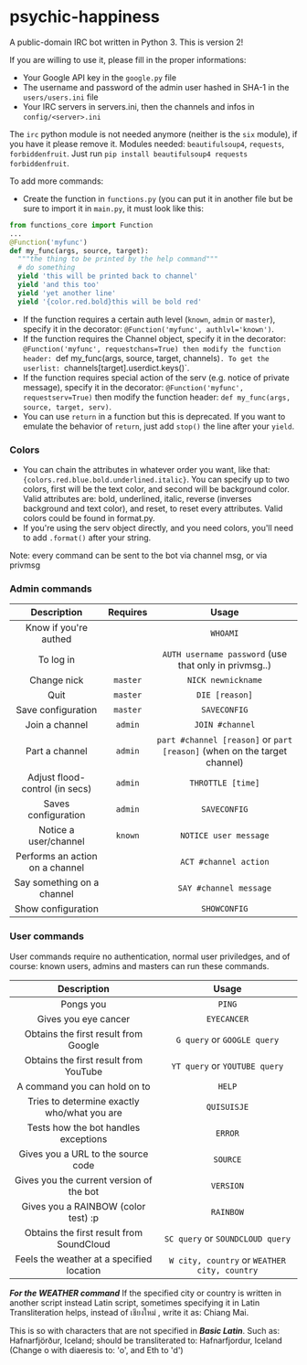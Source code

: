 psychic-happiness
=================

A public-domain IRC bot written in Python 3.
This is version 2!

If you are willing to use it, please fill in the proper informations:
* Your Google API key in the `google.py` file
* The username and password of the admin user hashed in SHA-1 in the `users/users.ini` file
* Your IRC servers in servers.ini, then the channels and infos in `config/<server>.ini`

The `irc` python module is not needed anymore (neither is the `six` module), if you have it please remove it.
Modules needed: `beautifulsoup4`, `requests`, `forbiddenfruit`. Just run `pip install beautifulsoup4 requests forbiddenfruit`.

To add more commands:

* Create the function in `functions.py` (you can put it in another file but be sure to import it in `main.py`, it must look like this:
```python
from functions_core import Function
...
@Function('myfunc')
def my_func(args, source, target):
  """the thing to be printed by the help command"""
  # do something
  yield 'this will be printed back to channel'
  yield 'and this too'
  yield 'yet another line'
  yield '{color.red.bold}this will be bold red'
```
* If the function requires a certain auth level (`known`, `admin` or `master`), specify it in the decorator: `@Function('myfunc', authlvl='known')`.
* If the function requires the Channel object, specify it in the decorator: `@Function('myfunc', requestchans=True) then modify the function header: `def my_func(args, source, target, channels)`. To get the userlist: `channels[target].userdict.keys()`.
* If the function requires special action of the serv (e.g. notice of private message), specify it in the decorator: `@Function('myfunc', requestserv=True)` then modify the function header: `def my_func(args, source, target, serv)`.
* You can use `return` in a function but this is deprecated. If you want to emulate the behavior of `return`, just add `stop()` the line after your `yield`.

### Colors
* You can chain the attributes in whatever order you want, like that: `{colors.red.blue.bold.underlined.italic}`. You can specify up to two colors, first will be the text color, and second will be background color. Valid attributes are: bold, underlined, italic, reverse (inverses background and text color), and reset, to reset every attributes. Valid colors could be found in format.py.
* If you're using the serv object directly, and you need colors, you'll need to add `.format()` after your string.

Note: every command can be sent to the bot via channel msg, or via privmsg
### Admin commands
| Description                     | Requires | Usage                                                                    |
| :-----------------------------: | :------: | :----------------------------------------------------------------------: |
| Know if you're authed           |          | `WHOAMI`                                                                 |
| To log in                       |          | `AUTH username password` (use that only in privmsg..)                    |
| Change nick                     | `master` | `NICK newnickname`                                                       |
| Quit                            | `master` | `DIE [reason]`                                                           |
| Save configuration              | `master` | `SAVECONFIG`                                                             |
| Join a channel                  | `admin`  | `JOIN #channel`                                                          |
| Part a channel                  | `admin`  | `part #channel [reason]` or `part [reason]` (when on the target channel) |
| Adjust flood-control (in secs)  | `admin`  | `THROTTLE [time]`                                                        |
| Saves configuration             | `admin`  | `SAVECONFIG`                                                             |
| Notice a user/channel           | `known`  | `NOTICE user message`                                                    |
| Performs an action on a channel |          | `ACT #channel action`                                                    |
| Say something on a channel      |          | `SAY #channel message`                                                   |
| Show configuration              |          | `SHOWCONFIG`                                                             |


### User commands
User commands require no authentication, normal user priviledges, and of course: known users, admins and masters can run these commands.

| Description                                | Usage                                                                    |
| :----------------------------------------: | :----------------------------------------------------------------------: |
| Pongs you                                  | `PING`                                                                   |
| Gives you eye cancer                       | `EYECANCER`                                                              |
| Obtains the first result from Google       | `G query` or `GOOGLE query`                                              |
| Obtains the first result from YouTube      | `YT query` or `YOUTUBE query`                                            |
| A command you can hold on to               | `HELP`                                                                   |
| Tries to determine exactly who/what you are| `QUISUISJE`                                                              |
| Tests how the bot handles exceptions       | `ERROR`                                                                  |
| Gives you a URL to the source code         | `SOURCE`                                                                 |
| Gives you the current version of the bot   | `VERSION`                                                                |
| Gives you a RAINBOW (color test) :p        | `RAINBOW`                                                                |
| Obtains the first result from SoundCloud   | `SC query` or `SOUNDCLOUD query`                                         |
| Feels the weather at a specified location  | `W city, country` or `WEATHER city, country`                             |

***For the WEATHER command*** If the specified city or country is written in another script instead Latin script, sometimes specifying it in Latin Transliteration helps, instead of เชียงใหม่ , write it as: Chiang Mai.

This is so with characters that are not specified in ***Basic Latin***. Such as: Hafnarfjörður, Iceland; should be transliterated to: Hafnarfjordur, Iceland (Change o with diaeresis to: 'o', and Eth to 'd')
